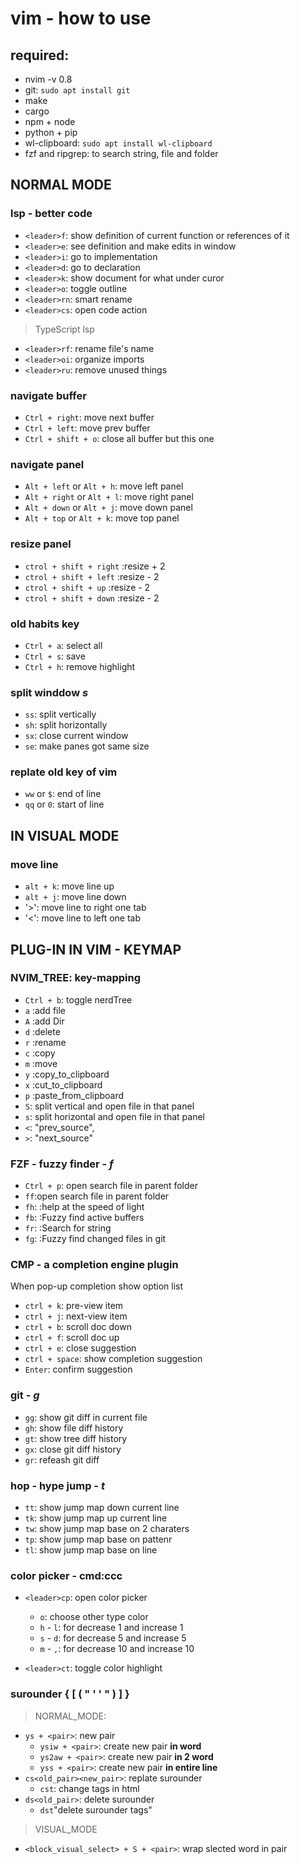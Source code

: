 # vim - how to use

## required:

- nvim -v 0.8
- git: `sudo apt install git`
- make
- cargo
- npm + node
- python + pip
- wl-clipboard: `sudo apt install wl-clipboard`
- fzf and ripgrep: to search string, file and folder

## **NORMAL MODE**

### lsp - better code

- `<leader>f`: show definition of current function or references of it
- `<leader>e`: see definition and make edits in window
- `<leader>i`: go to implementation
- `<leader>d`: go to declaration
- `<leader>k`: show document for what under curor
- `<leader>o`: toggle outline
- `<leader>rn`: smart rename
- `<leader>cs`: open code action

> TypeScript lsp

- `<leader>rf`: rename file's name
- `<leader>oi`: organize imports
- `<leader>ru`: remove unused things

### navigate buffer

- `Ctrl + right`: move next buffer
- `Ctrl + left`: move prev buffer
- `Ctrl + shift + o`: close all buffer but this one

### navigate panel

- `Alt + left` or `Alt + h`: move left panel
- `Alt + right` or `Alt + l`: move right panel
- `Alt + down` or `Alt + j`: move down panel
- `Alt + top` or `Alt + k`: move top panel

### resize panel

- `ctrol + shift + right` :resize + 2
- `ctrol + shift + left` :resize - 2
- `ctrol + shift + up` :resize - 2
- `ctrol + shift + down` :resize - 2

### old habits key

- `Ctrl + a`: select all
- `Ctrl + s`: save
- `Ctrl + h`: remove highlight

### split winddow **_s_**

- `ss`: split vertically
- `sh`: split horizontally
- `sx`: close current window
- `se`: make panes got same size

### replate old key of vim

- `ww` or `$`: end of line
- `qq` or `0`: start of line

## **IN VISUAL MODE**

### move line

- `alt + k`: move line up
- `alt + j`: move line down
- '>': move line to right one tab
- '<': move line to left one tab

## **PLUG-IN IN VIM - KEYMAP**

### NVIM_TREE: key-mapping

- `Ctrl + b`: toggle nerdTree
- `a` :add file
- `A` :add Dir
- `d` :delete
- `r` :rename
- `c` :copy
- `m` :move
- `y` :copy_to_clipboard
- `x` :cut_to_clipboard
- `p` :paste_from_clipboard
- `S`: split vertical and open file in that panel
- `s`: split horizontal and open file in that panel
- `<`: "prev_source",
- `>`: "next_source"

### FZF - fuzzy finder - **_f_**

- `Ctrl + p`: open search file in parent folder
- `ff`:open search file in parent folder
- `fh`: :help at the speed of light
- `fb`: :Fuzzy find active buffers
- `fr`: :Search for string
- `fg`: :Fuzzy find changed files in git

### CMP - a completion engine plugin

When pop-up completion show option list

- `ctrl + k`: pre-view item
- `ctrl + j`: next-view item
- `ctrl + b`: scroll doc down
- `ctrl + f`: scroll doc up
- `ctrl + e`: close suggestion
- `ctrl + space`: show completion suggestion
- `Enter`: confirm suggestion

### git - **_g_**

- `gg`: show git diff in current file
- `gh`: show file diff history
- `gt`: show tree diff history
- `gx`: close git diff history
- `gr`: refeash git diff

### hop - hype jump - **_t_**

- `tt`: show jump map down current line
- `tk`: show jump map up current line
- `tw`: show jump map base on 2 charaters
- `tp`: show jump map base on pattenr
- `tl`: show jump map base on line

### color picker - cmd:ccc

- `<leader>cp`: open color picker

  - `o`: choose other type color
  - `h` - `l`: for decrease 1 and increase 1
  - `s` - `d`: for decrease 5 and increase 5
  - `m` - `,`: for decrease 10 and increase 10

- `<leader>ct`: toggle color highlight

### surounder { [ ( " ' ' " ) ] }

> NORMAL_MODE:

- `ys + <pair>`: new pair
  - `ysiw + <pair>`: create new pair **in word**
  - `ys2aw + <pair>`: create new pair **in 2 word**
  - `yss + <pair>`: create new pair **in entire line**
- `cs<old_pair><new_pair>`: replate surounder
  - `cst`: change tags in html
- `ds<old_pair>`: delete surounder
  - `dst`"delete surounder tags"

> VISUAL_MODE

- `<block_visual_select> + S + <pair>`: wrap slected word in pair
